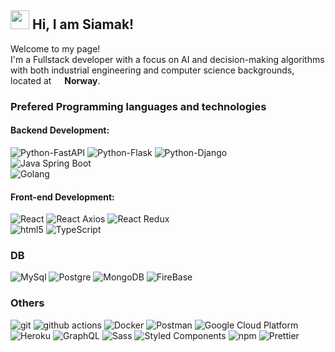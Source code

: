 ## <img src="https://emojis.slackmojis.com/emojis/images/1531849430/4246/blob-sunglasses.gif?1531849430" width="30"/> Hi, I am Siamak!

Welcome to my page! </br> I'm a Fullstack developer with a focus on AI and decision-making algorithms with both industrial engineering and computer science backgrounds, located at <img src="https://flagcdn.com/no.svg" width="13"/> <b>Norway</b>.

### Prefered Programming languages and technologies
#### Backend Development:
<p> 
  <img alt="Python-FastAPI" src="https://img.shields.io/badge/build-Fast_API-brightgreen?style=flat&logo=python&label=Python&color=%23ffde57">
  <img alt="Python-Flask" src="https://img.shields.io/badge/build-Flask-brightgreen?style=flat&logo=python&label=Python&color=%23ffde57">
  <img alt="Python-Django" src="https://img.shields.io/badge/build-Django-brightgreen?style=flat&logo=python&label=Python&color=%23ffde57">
  <br>
  <img alt="Java Spring Boot" src="https://img.shields.io/badge/build-Spring_Boot-brightgreen?style=flat&logo=java&label=Java&color=%23f89820">
  <br>
  <img alt="Golang" src="https://img.shields.io/badge/build-Golang-brightgreen?style=flat&logo=go&label=Go&color=%09%2300ADD8">
</p>

#### Front-end Development:
<p> 
  <img alt="React" src="https://img.shields.io/badge/-React-45b8d8?style=flat-square&logo=react&logoColor=white" /> 
  <img alt="React Axios" src="https://img.shields.io/badge/build-Axios-45b8d8?style=flat&logo=react&label=React">
  <img alt="React Redux" src="https://img.shields.io/badge/build-Redux-45b8d8?style=flat&logo=react&label=React"> 
  <br>
  <img alt="html5" src="https://img.shields.io/badge/-HTML5-E34F26?style=flat-square&logo=html5&logoColor=white" />
  <img alt="TypeScript" src="https://img.shields.io/badge/-TypeScript-007ACC?style=flat-square&logo=typescript&logoColor=white" />
</p>

### DB
<P>
  <img alt="MySql" src="https://img.shields.io/badge/-MySql-4479A1?style=flat-square&logo=mysql&logoColor=white" />  
  <img alt="Postgre" src="https://img.shields.io/badge/-Postgres-4169E1?style=flat-square&logo=postgresql&logoColor=white" /> 
  <img alt="MongoDB" src="https://img.shields.io/badge/-MongoDB-13aa52?style=flat-square&logo=mongodb&logoColor=white" />
  <img alt="FireBase" src="https://img.shields.io/badge/-FireBase-DD2C00?style=flat-square&logo=firebase&logoColor=white" /> 
</P>

### Others
<p>  
  <img alt="git" src="https://img.shields.io/badge/-Git-F05032?style=flat-square&logo=git&logoColor=white" />
  <img alt="github actions" src="https://img.shields.io/badge/-Github_Actions-2088FF?style=flat-square&logo=github-actions&logoColor=white" />
  <img alt="Docker" src="https://img.shields.io/badge/-Docker-46a2f1?style=flat-square&logo=docker&logoColor=white" /> 
  <img alt="Postman" src="https://img.shields.io/badge/-Postman-FF6C37?style=flat-square&logo=postman&logoColor=white" /> 
  <img alt="Google Cloud Platform" src="https://img.shields.io/badge/-Google_Cloud_Platform-1a73e8?style=flat-square&logo=google-cloud&logoColor=white" />
  <img alt="Heroku" src="https://img.shields.io/badge/-Heroku-430098?style=flat-square&logo=heroku&logoColor=white" />
  <img alt="GraphQL" src="https://img.shields.io/badge/-GraphQL-E10098?style=flat-square&logo=graphql&logoColor=white" />
  <img alt="Sass" src="https://img.shields.io/badge/-Sass-CC6699?style=flat-square&logo=sass&logoColor=white" />
  <img alt="Styled Components" src="https://img.shields.io/badge/-Styled_Components-db7092?style=flat-square&logo=styled-components&logoColor=white" /> 
  <img alt="npm" src="https://img.shields.io/badge/-NPM-CB3837?style=flat-square&logo=npm&logoColor=white" />
  <img alt="Prettier" src="https://img.shields.io/badge/-Prettier-F7B93E?style=flat-square&logo=prettier&logoColor=white" />
</p>
<!-- [![Anurag's GitHub stats](https://github-readme-stats.vercel.app/api?username=siamak-khatami)](https://github.com/siamak-khatami/github-readme-stats)
[![Top Langs](https://github-readme-stats.vercel.app/api/top-langs/?username=siamak-khatami)](https://github.com/siamak-khatami/github-readme-stats)

**siamak-khatami/siamak-khatami** is a ✨ _special_ ✨ repository because its `README.md` (this file) appears on your GitHub profile.

Here are some ideas to get you started:

- 🔭 I’m currently working on ...
- 🌱 I’m currently learning ...
- 👯 I’m looking to collaborate on ...
- 🤔 I’m looking for help with ...
- 💬 Ask me about ...
- 📫 How to reach me: ...
- 😄 Pronouns: ...
- ⚡ Fun fact: ...
-->
